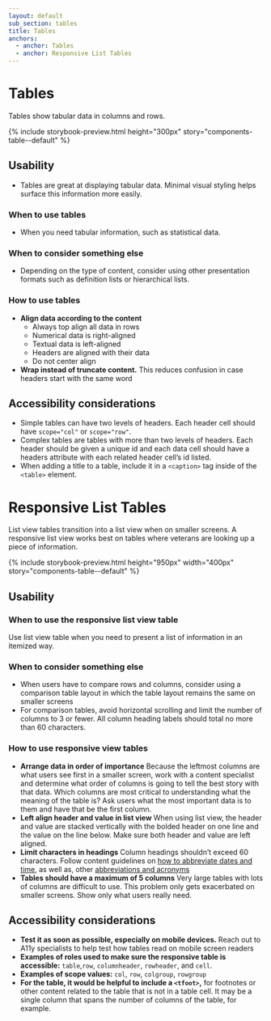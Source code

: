 ```yaml
---
layout: default
sub_section: tables
title: Tables
anchors:
  - anchor: Tables
  - anchor: Responsive List Tables 
---
```


# Tables

<p class="va-introtext">Tables show tabular data in columns and rows.</p>

{% include storybook-preview.html height="300px" story="components-table--default" %}

## Usability
* Tables are great at displaying tabular data. Minimal visual styling helps surface this information more easily.

### When to use tables
* When you need tabular information, such as statistical data.

### When to consider something else
* Depending on the type of content, consider using other presentation formats such as definition lists or hierarchical lists.

### How to use tables
- **Align data according to the content** 
  - Always top align all data in rows
  - Numerical data is right-aligned
  - Textual data is left-aligned
  - Headers are aligned with their data
  - Do not center align
- **Wrap instead of truncate content.** This reduces confusion in case headers start with the same word


## Accessibility considerations
* Simple tables can have two levels of headers. Each header cell should have `scope="col"` or `scope="row"`.
* Complex tables are tables with more than two levels of headers. Each header should be given a unique id and each data cell should have a headers attribute with each related header cell’s id listed.
* When adding a title to a table, include it in a `<caption>` tag inside of the `<table>` element.

# Responsive List Tables 

<p class="va-introtext">List view tables transition into a list view when on smaller screens. A responsive list view works best on tables where veterans are looking up a piece of information. 
</p>

{% include storybook-preview.html height="950px" width="400px" story="components-table--default" %}

## Usability

### When to use the responsive list view table
Use list view table when you need to present a list of information in an itemized way.  

### When to consider something else
- When users have to compare rows and columns, consider using a comparison table layout in which the table layout remains the same on smaller screens 
- For comparison tables, avoid horizontal scrolling and limit the number of columns to 3 or fewer. All column heading labels should total no more than 60 characters. 

### How to use responsive view tables
- **Arrange data in order of importance** Because the leftmost columns are what users see first in a smaller screen, work with a content specialist and determine what order of columns is going to tell the best story with that data. Which columns are most critical to understanding what the meaning of the table is? Ask users what the most important data is to them and have that be the first column. 
- **Left align header and value in list view** When using list view, the header and value are stacked vertically with the bolded header on one line and the value on the line below. Make sure both header and value are left aligned. 
- **Limit characters in headings** Column headings shouldn’t exceed 60 characters. Follow content guidelines on [how to abbreviate dates and time](https://design.va.gov/content-style-guide/dates-and-numbers), as well as, other [abbreviations and acronyms](https://design.va.gov/content-style-guide/abbreviations-and-acronyms)
- **Tables should have a maximum of 5 columns** Very large tables with lots of columns are difficult to use. This problem only gets exacerbated on smaller screens. Show only what users really need.  

## Accessibility considerations
- **Test it as soon as possible, especially on mobile devices.** Reach out to A11y specialists to help test how tables read on mobile screen readers 
- **Examples of roles used to make sure the responsive table is accessible:** `table`,`row`, `columnheader`, `rowheader`, and `cell`.
- **Examples of scope values:** `col`, `row`, `colgroup`, `rowgroup`
- **For the table, it would be helpful to include a `<tfoot>`,**  for footnotes or other content related to the table that is not in a table cell.  It may be a single column that spans the number of columns of the table, for example.
